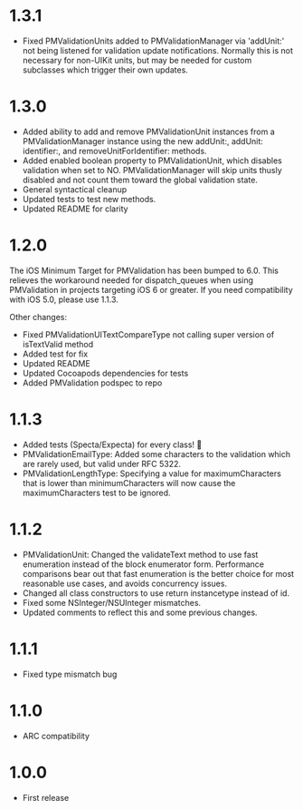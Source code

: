 1.3.1
=====
* Fixed PMValidationUnits added to PMValidationManager via 'addUnit:' not being listened for validation update notifications. Normally this is not necessary for non-UIKit units, but may be needed for custom subclasses which trigger their own updates.

1.3.0
=====
* Added ability to add and remove PMValidationUnit instances from a PMValidationManager instance using the new addUnit:, addUnit: identifier:, and removeUnitForIdentifier: methods.
* Added enabled boolean property to PMValidationUnit, which disables validation when set to NO. PMValidationManager will skip units thusly disabled and not count them toward the global validation state.
* General syntactical cleanup
* Updated tests to test new methods.
* Updated README for clarity

1.2.0
=====
The iOS Minimum Target for PMValidation has been bumped to 6.0. This relieves the workaround needed for dispatch_queues when using PMValidation in projects targeting iOS 6 or greater. If you need compatibility with iOS 5.0, please use 1.1.3.

Other changes:
* Fixed PMValidationUITextCompareType not calling super version of isTextValid method
* Added test for fix
* Updated README
* Updated Cocoapods dependencies for tests
* Added PMValidation podspec to repo

1.1.3
=====
* Added tests (Specta/Expecta) for every class! 🍺
* PMValidationEmailType: Added some characters to the validation which are rarely used, but valid under RFC 5322.
* PMValidationLengthType: Specifying a value for maximumCharacters that is lower than minimumCharacters will now cause the maximumCharacters test to be ignored.

1.1.2
=====
* PMValidationUnit: Changed the validateText method to use fast enumeration instead of the block enumerator form. Performance comparisons bear out that fast enumeration is the better choice for most reasonable use cases, and avoids concurrency issues.
* Changed all class constructors to use return instancetype instead of id.
* Fixed some NSInteger/NSUInteger mismatches.
* Updated comments to reflect this and some previous changes.

1.1.1
=====
* Fixed type mismatch bug

1.1.0
=====
* ARC compatibility

1.0.0
=====
* First release